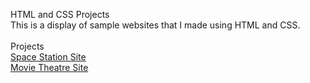 

HTML and CSS Projects
<br>
This is a display of sample websites that I made using HTML and CSS.
<br>
<br>
Projects
<br>
[Space Station Site](index.html)
<br>
[Movie Theatre Site](academy_cinemas.html)
